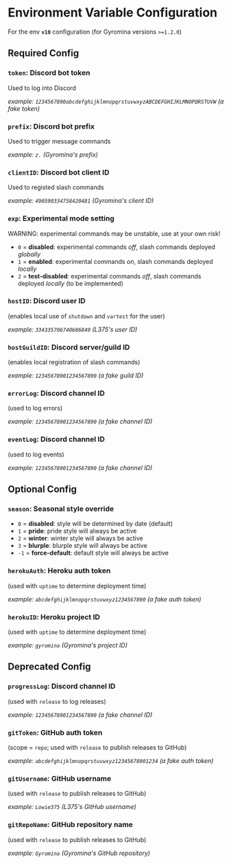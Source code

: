 # Environment Variable Configuration

For the env **`v10`** configuration (for Gyromina versions `>=1.2.0`)

## **Required Config**

### `token`: Discord bot token

Used to log into Discord

*example: `1234567890abcdefghijklmnopqrstuvwxyzABCDEFGHIJKLMNOPQRSTUVW` (a fake token)*

### `prefix`: Discord bot prefix

Used to trigger message commands

*example: `z.` (Gyromina's prefix)*

### `clientID`: Discord bot client ID

Used to registed slash commands

*example: `490590334758420481` (Gyromina's client ID)*

### `exp`: Experimental mode setting

WARNING: experimental commands may be unstable, use at your own risk!

- `0` = **disabled**: experimental commands *off*, slash commands deployed *globally*
- `1` = **enabled**: experimental commands *on*, slash commands deployed *locally*
- `2` = **test-disabled**: experimental commands *off*, slash commands deployed *locally* (to be implemented)

### `hostID`: Discord user ID

(enables local use of `shutdown` and `vartest` for the user)

*example: `334335706740686849` (L375's user ID)*

### `hostGuildID`: Discord server/guild ID

(enables local registration of slash commands)

*example: `12345678901234567890` (a fake guild ID)*

### `errorLog`: Discord channel ID

(used to log errors)

*example: `12345678901234567890` (a fake channel ID)*

### `eventLog`: Discord channel ID

(used to log events)

*example: `12345678901234567890` (a fake channel ID)*

## Optional Config

### `season`: Seasonal style override

- `0` = **disabled**: style will be determined by date (default)
- `1` = **pride**: pride style will always be active
- `2` = **winter**: winter style will always be active
- `3` = **blurple**: blurple style will always be active
- `-1` = **force-default**: default style will always be active

### `herokuAuth`: Heroku auth token

(used with `uptime` to determine deployment time)

*example: `abcdefghijklmnopqrstuvwxyz1234567890` (a fake auth token)*

### `herokuID`: Heroku project ID

(used with `uptime` to determine deployment time)

*example: `gyromina` (Gyromina's project ID)*

## Deprecated Config

### `progressLog`: Discord channel ID

(used with `release` to log releases)

*example: `12345678901234567890` (a fake channel ID)*

### `gitToken`: GitHub auth token

(scope = `repo`; used with `release` to publish releases to GitHub)

*example: `abcdefghijklmnopqrstuvwxyz12345678901234` (a fake auth token)*

### `gitUsername`: GitHub username

(used with `release` to publish releases to GitHub)

*example: `Lowie375` (L375's GitHub username)*

### `gitRepoName`: GitHub repository name

(used with `release` to publish releases to GitHub)

*example: `Gyromina` (Gyromina's GitHub repository)*
